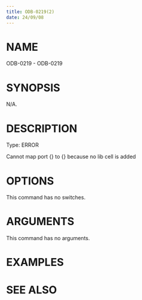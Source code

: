```yaml
---
title: ODB-0219(2)
date: 24/09/08
---
```


# NAME

ODB-0219 - ODB-0219

# SYNOPSIS

N/A.

# DESCRIPTION

Type: ERROR

Cannot map port {} to {} because no lib cell is added

# OPTIONS

This command has no switches.

# ARGUMENTS

This command has no arguments.

# EXAMPLES

# SEE ALSO
